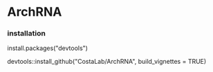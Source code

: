 # ArchRNA



### installation

install.packages("devtools")

devtools::install_github("CostaLab/ArchRNA", build_vignettes = TRUE)
